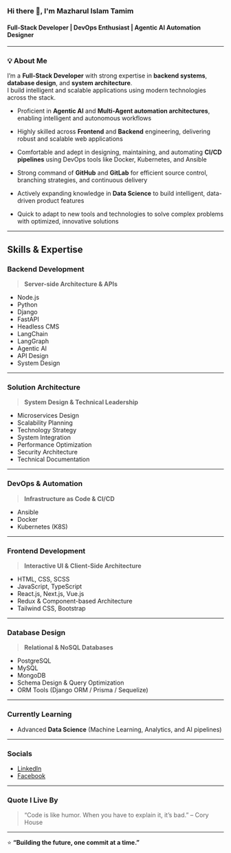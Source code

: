 ### Hi there 👋, I'm **Mazharul Islam Tamim**
#### Full-Stack Developer | DevOps Enthusiast | Agentic AI Automation Designer

---

### 💡 About Me

I’m a **Full-Stack Developer** with strong expertise in **backend systems**, **database design**, and **system architecture**.  
I build intelligent and scalable applications using modern technologies across the stack.

- Proficient in **Agentic AI** and **Multi-Agent automation architectures**, enabling intelligent and autonomous workflows

- Highly skilled across **Frontend** and **Backend** engineering, delivering robust and scalable web applications

- Comfortable and adept in designing, maintaining, and automating **CI/CD pipelines** using DevOps tools like Docker, Kubernetes, and Ansible

- Strong command of **GitHub** and **GitLab** for efficient source control, branching strategies, and continuous delivery

- Actively expanding knowledge in **Data Science** to build intelligent, data-driven product features

- Quick to adapt to new tools and technologies to solve complex problems with optimized, innovative solutions


---

## Skills & Expertise  

### Backend Development  
> **Server-side Architecture & APIs**

- Node.js  
- Python  
- Django  
- FastAPI  
- Headless CMS  
- LangChain  
- LangGraph  
- Agentic AI  
- API Design  
- System Design  

---

### Solution Architecture  
> **System Design & Technical Leadership**

- Microservices Design  
- Scalability Planning  
- Technology Strategy  
- System Integration  
- Performance Optimization  
- Security Architecture  
- Technical Documentation  

---

### DevOps & Automation  
> **Infrastructure as Code & CI/CD**

- Ansible  
- Docker  
- Kubernetes (K8S)  

---

### Frontend Development  
> **Interactive UI & Client-Side Architecture**

- HTML, CSS, SCSS  
- JavaScript, TypeScript  
- React.js, Next.js, Vue.js  
- Redux & Component-based Architecture  
- Tailwind CSS, Bootstrap  

---

### Database Design  
> **Relational & NoSQL Databases**

- PostgreSQL  
- MySQL  
- MongoDB  
- Schema Design & Query Optimization  
- ORM Tools (Django ORM / Prisma / Sequelize)  

---

### Currently Learning  
- Advanced **Data Science** (Machine Learning, Analytics, and AI pipelines)  

---

### Socials  
- [ LinkedIn](https://www.linkedin.com/in/mazharul-islam-5194a5204/)  
- [ Facebook](https://www.facebook.com/mazharul.tamim.28/)

---

###  Quote I Live By  
> “Code is like humor. When you have to explain it, it’s bad.” – Cory House  

---

⭐ **“Building the future, one commit at a time.”**
